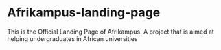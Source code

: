 # Afrikampus-landing-page

This is the Official Landing Page of Afrikampus.
A project that is aimed at helping undergraduates in African universities
